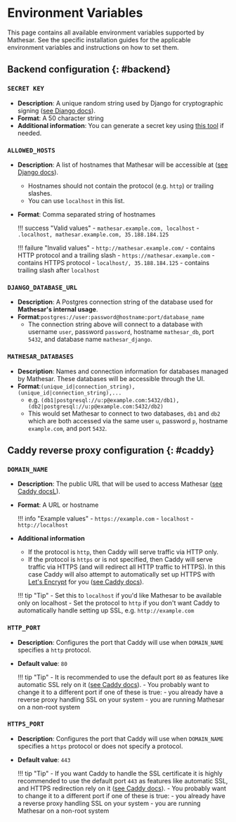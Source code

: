 # Environment Variables

This page contains all available environment variables supported by Mathesar. See the specific installation guides for the applicable environment variables and instructions on how to set them.


## Backend configuration {: #backend}

### `SECRET KEY`

- **Description**: A unique random string used by Django for cryptographic signing ([see Django docs](https://docs.djangoproject.com/en/3.2/ref/settings/#std:setting-SECRET_KEY)).
- **Format**: A 50 character string
- **Additional information**: You can generate a secret key using [this tool](https://djecrety.ir/) if needed.


### `ALLOWED_HOSTS`

- **Description**: A list of hostnames that Mathesar will be accessible at ([see Django docs](https://docs.djangoproject.com/en/4.2/ref/settings/#allowed-hosts)). 
    - Hostnames should not contain the protocol (e.g. `http`) or trailing slashes. 
    - You can use `localhost` in this list.
- **Format**: Comma separated string of hostnames

    !!! success "Valid values"
        - `mathesar.example.com, localhost`
        - `.localhost, mathesar.example.com, 35.188.184.125`

    !!! failure "Invalid values"
        - `http://mathesar.example.com/` - contains HTTP protocol and a trailing slash
        - `https://mathesar.example.com` - contains HTTPS protocol
        - `localhost/, 35.188.184.125` - contains trailing slash after `localhost`

### `DJANGO_DATABASE_URL`

- **Description**: A Postgres connection string of the database used for **Mathesar's internal usage**. 
- **Format**:`postgres://user:password@hostname:port/database_name`
    - The connection string above will connect to a database with username `user`, password `password`, hostname `mathesar_db`, port `5432`, and database name `mathesar_django`.

### `MATHESAR_DATABASES` 

- **Description**: Names and connection information for databases managed by Mathesar. These databases will be accessible through the UI.
- **Format**:`(unique_id|connection_string),(unique_id|connection_string),...` 
    - e.g. `(db1|postgresql://u:p@example.com:5432/db1),(db2|postgresql://u:p@example.com:5432/db2)`
    - This would set Mathesar to connect to two databases, `db1` and `db2` which are both accessed via the same user `u`, password `p`, hostname `example.com`, and port `5432`.


## Caddy reverse proxy configuration {: #caddy}

### `DOMAIN_NAME`

- **Description**: The public URL that will be used to access Mathesar ([see Caddy docsL](https://caddyserver.com/docs/caddyfile/concepts#addresses)).
- **Format**: A URL or hostname

    !!! info "Example values"
        - `https://example.com`
        - `localhost`
        - `http://localhost`

- **Additional information**
    - If the protocol is `http`, then Caddy will serve traffic via HTTP only.
    - If the protocol is `https` or is not specified, then Caddy will serve traffic via HTTPS (and will redirect all HTTP traffic to HTTPS). In this case Caddy will also attempt to automatically set up HTTPS with [Let's Encrypt](https://letsencrypt.org/) for you ([see Caddy docs](https://caddyserver.com/docs/automatic-https)).

    !!! tip "Tip"
        - Set this to `localhost` if you'd like Mathesar to be available only on localhost
        - Set the protocol to `http` if you don't want Caddy to automatically handle setting up SSL, e.g. `http://example.com`


### `HTTP_PORT`

- **Description**: Configures the port that Caddy will use when `DOMAIN_NAME` specifies a `http` protocol.
- **Default value**: `80`
 
    !!! tip "Tip"
        - It is recommended to use the default port `80` as features like automatic SSL rely on it ([see Caddy docs](https://caddyserver.com/docs/automatic-https#acme-challenges)).
        - You probably want to change it to a different port if one of these is true:
            - you already have a reverse proxy handling SSL on your system
            - you are running Mathesar on a non-root system

### `HTTPS_PORT`

- **Description**: Configures the port that Caddy will use when `DOMAIN_NAME` specifies a `https` protocol or does not specify a protocol.
- **Default value**: `443`

    !!! tip "Tip"
        - If you want Caddy to handle the SSL certificate it is highly recommended to use the default port `443` as features like automatic SSL, and HTTPS redirection rely on it ([see Caddy docs](https://caddyserver.com/docs/automatic-https#acme-challenges)).
        - You probably want to change it to a different port if one of these is true:
            - you already have a reverse proxy handling SSL on your system
            - you are running Mathesar on a non-root system
